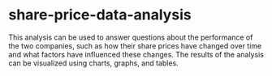 # share-price-data-analysis
 This analysis can be used to answer questions about the performance of the two companies, such as how their share prices have changed over time and what factors have influenced these changes. The results of the analysis can be visualized using charts, graphs, and tables.
